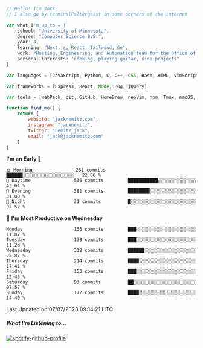 ```javascript
// Hello! I'm Jack
// I also go by terminalPoltergeist in some corners of the internet

var what_I'm_up_to = {
    school: "University of Minnesota",
    degree: "Computer Science B.S.",
    year: 4,
    learning: "Next.js, React, Tailwind, Go",
    work: "Hosting, Engineering, and Automation team for the Office of Information Technology at UMN",
    personal-interests: "cooking, playing guitar, side projects"
}

var languages = [JavaScript, Python, C, C++, CSS, Bash, HTML, VimScript]

var frameworks = [Express, React, Node, Pug, jQuery]

var tools = [webPack, git, GitHub, HomeBrew, neoVim, npm, Tmux, macOS, Ubuntu, Docker, Nginx]

function find_me() {
    return {
        website: "jacknemitz.com",
        instagram: "jacknemitz",
        twitter: "nemitz_jack",
        email: "jack@jacknemitz.com"
    }
}
```

<!--START_SECTION:waka-->
**I'm an Early 🐤** 

```text
🌞 Morning                281 commits         ██████░░░░░░░░░░░░░░░░░░░   22.86 % 
🌆 Daytime                536 commits         ███████████░░░░░░░░░░░░░░   43.61 % 
🌃 Evening                381 commits         ████████░░░░░░░░░░░░░░░░░   31.00 % 
🌙 Night                  31 commits          █░░░░░░░░░░░░░░░░░░░░░░░░   02.52 % 
```
📅 **I'm Most Productive on Wednesday** 

```text
Monday                   136 commits         ███░░░░░░░░░░░░░░░░░░░░░░   11.07 % 
Tuesday                  138 commits         ███░░░░░░░░░░░░░░░░░░░░░░   11.23 % 
Wednesday                318 commits         ██████░░░░░░░░░░░░░░░░░░░   25.87 % 
Thursday                 214 commits         ████░░░░░░░░░░░░░░░░░░░░░   17.41 % 
Friday                   153 commits         ███░░░░░░░░░░░░░░░░░░░░░░   12.45 % 
Saturday                 93 commits          ██░░░░░░░░░░░░░░░░░░░░░░░   07.57 % 
Sunday                   177 commits         ████░░░░░░░░░░░░░░░░░░░░░   14.40 % 
```



 Last Updated on 07/07/2023 09:14:21 UTC
<!--END_SECTION:waka-->

##### What I'm Listening to...

[![spotify-github-profile](https://spotify-github-profile.vercel.app/api/view?uid=jack.nemitz&cover_image=true&show_offline=true&bar_color=53b14f&bar_color_cover=false&background_color=121212FF)](https://spotify-github-profile.vercel.app/api/view?uid=jack.nemitz&redirect=true)

